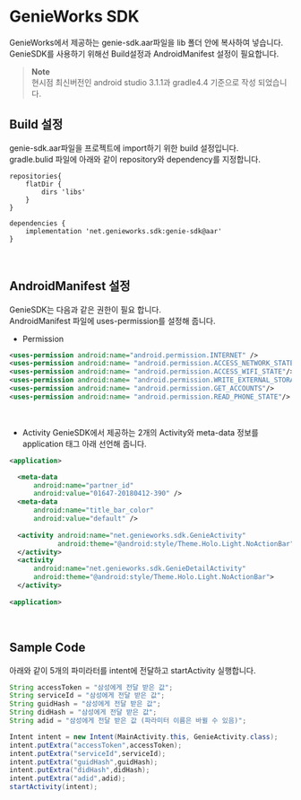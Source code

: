 # GenieWorks SDK
GenieWorks에서 제공하는 genie-sdk.aar파일을 lib 폴더 안에  복사하여 넣습니다.<br>
GenieSDK를 사용하기 위해선 Build설정과 AndroidManifest 설정이 필요합니다.<br>
> **Note** <br>
현시점 최신버전인 android studio 3.1.1과 gradle4.4 기준으로 작성 되었습니다. <br>

## Build 설정
genie-sdk.aar파일을 프로젝트에 import하기 위한 build 설정입니다.<br>
gradle.bulid 파일에 아래와 같이 repository와 dependency를 지정합니다.   

```
repositories{	
    flatDir {
        dirs 'libs'
    }
}

dependencies {
    implementation 'net.genieworks.sdk:genie-sdk@aar'
}

```


<br>

## AndroidManifest 설정
GenieSDK는 다음과 같은 권한이 필요 합니다.<br>
AndroidManifest 파일에 uses-permission를 설정해 줍니다.
- Permission
```xml
<uses-permission android:name="android.permission.INTERNET" />
<uses-permission android:name= "android.permission.ACCESS_NETWORK_STATE"/>
<uses-permission android:name= "android.permission.ACCESS_WIFI_STATE"/>
<uses-permission android:name= "android.permission.WRITE_EXTERNAL_STORAGE"/>
<uses-permission android:name= "android.permission.GET_ACCOUNTS"/>
<uses-permission android:name= "android.permission.READ_PHONE_STATE"/>
```

<br>

- Activity
GenieSDK에서 제공하는 2개의 Activity와 meta-data 정보를<br>
application 태그 아래 선언해 줍니다.
```xml
<application>

  <meta-data
      android:name="partner_id"
      android:value="01647-20180412-390" />
  <meta-data
      android:name="title_bar_color"
      android:value="default" />
  
  <activity android:name="net.genieworks.sdk.GenieActivity"
            android:theme="@android:style/Theme.Holo.Light.NoActionBar">
  </activity>
  <activity
      android:name="net.genieworks.sdk.GenieDetailActivity"
      android:theme="@android:style/Theme.Holo.Light.NoActionBar">
  </activity>
  
<application>  
```

<br>

## Sample Code
 아래와 같이 5개의 파미라터를 intent에 전달하고 startActivity 실행합니다.
```java
String accessToken = "삼성에게 전달 받은 값";
String serviceId = "삼성에게 전달 받은 값";
String guidHash = "삼성에게 전달 받은 값";
String didHash = "삼성에게 전달 받은 값";
String adid = "삼성에게 전달 받은 값 (파라미터 이름은 바뀔 수 있음)";

Intent intent = new Intent(MainActivity.this, GenieActivity.class);
intent.putExtra("accessToken",accessToken);
intent.putExtra("serviceId",serviceId);
intent.putExtra("guidHash",guidHash);
intent.putExtra("didHash",didHash);
intent.putExtra("adid",adid);
startActivity(intent);
```
